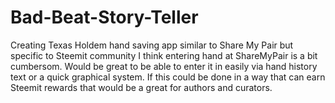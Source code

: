 # Bad-Beat-Story-Teller
Creating Texas Holdem hand saving app similar to Share My Pair but specific to Steemit community 
I think entering hand at ShareMyPair is a bit cumbersom. Would be great to be able to enter it in easily via hand history text or a quick graphical system. If this could be done in a way that can earn Steemit rewards that would be a great for authors and curators.
